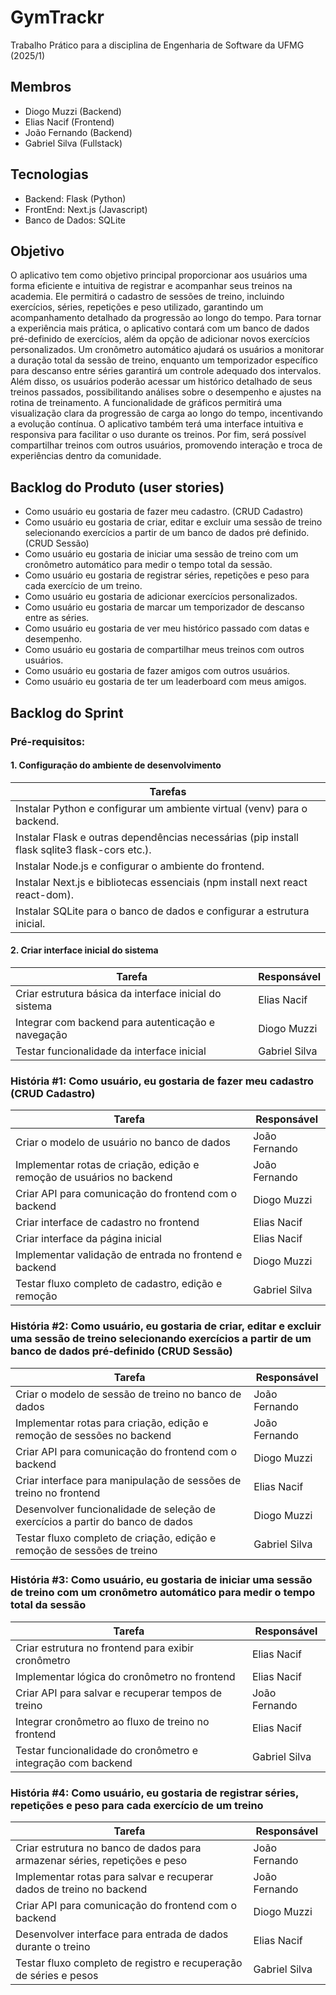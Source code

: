 # GymTrackr 
Trabalho Prático para a disciplina de Engenharia de Software da UFMG (2025/1)

## Membros
- Diogo Muzzi (Backend)
- Elias Nacif (Frontend)
- João Fernando (Backend)
- Gabriel Silva (Fullstack)

## Tecnologias
- Backend: Flask (Python)
- FrontEnd: Next.js (Javascript)
- Banco de Dados: SQLite
 
## Objetivo
O aplicativo tem como objetivo principal proporcionar aos usuários uma forma eficiente e intuitiva de registrar e acompanhar seus treinos na academia. Ele permitirá o cadastro de sessões de treino, incluindo exercícios, séries, repetições e peso utilizado, garantindo um acompanhamento detalhado da progressão ao longo do tempo. Para tornar a experiência mais prática, o aplicativo contará com um banco de dados pré-definido de exercícios, além da opção de adicionar novos exercícios personalizados. Um cronômetro automático ajudará os usuários a monitorar a duração total da sessão de treino, enquanto um temporizador específico para descanso entre séries garantirá um controle adequado dos intervalos. Além disso, os usuários poderão acessar um histórico detalhado de seus treinos passados, possibilitando análises sobre o desempenho e ajustes na rotina de treinamento. A funcionalidade de gráficos permitirá uma visualização clara da progressão de carga ao longo do tempo, incentivando a evolução contínua. O aplicativo também terá uma interface intuitiva e responsiva para facilitar o uso durante os treinos. Por fim, será possível compartilhar treinos com outros usuários, promovendo interação e troca de experiências dentro da comunidade.


## Backlog do Produto (user stories)
- Como usuário eu gostaria de fazer meu cadastro. (CRUD Cadastro)
- Como usuário eu gostaria de criar, editar e excluir uma sessão de treino selecionando exercícios a partir de um banco de dados pré definido. (CRUD Sessão)
- Como usuário eu gostaria de iniciar uma sessão de treino com um cronômetro automático para medir o tempo total da sessão.
- Como usuário eu gostaria de registrar séries, repetições e peso para cada exercício de um treino.
- Como usuário eu gostaria de adicionar exercícios personalizados.
- Como usuário eu gostaria de marcar um temporizador de descanso entre as séries.
- Como usuário eu gostaria de ver meu histórico passado com datas e desempenho.
- Como usuário eu gostaria de compartilhar meus treinos com outros usuários.
- Como usuário eu gostaria de fazer amigos com outros usuários.  
- Como usuário eu gostaria de ter um leaderboard com meus amigos.

## Backlog do Sprint
### Pré-requisitos: 
#### 1. Configuração do ambiente de desenvolvimento
| Tarefas |
|--------------------|
| Instalar Python e configurar um ambiente virtual (venv) para o backend. | 
| Instalar Flask e outras dependências necessárias (pip install flask sqlite3 flask-cors etc.). | 
| Instalar Node.js e configurar o ambiente do frontend. | 
| Instalar Next.js e bibliotecas essenciais (npm install next react react-dom). | 
| Instalar SQLite para o banco de dados e configurar a estrutura inicial. |

#### 2. Criar interface inicial do sistema
| Tarefa | Responsável |
|--------|------------|
| Criar estrutura básica da interface inicial do sistema | Elias Nacif |
| Integrar com backend para autenticação e navegação | Diogo Muzzi |
| Testar funcionalidade da interface inicial | Gabriel Silva |
  

### História #1: Como usuário, eu gostaria de fazer meu cadastro (CRUD Cadastro)
| Tarefa | Responsável |
|--------|------------|
| Criar o modelo de usuário no banco de dados | João Fernando |
| Implementar rotas de criação, edição e remoção de usuários no backend | João Fernando |
| Criar API para comunicação do frontend com o backend | Diogo Muzzi |
| Criar interface de cadastro no frontend | Elias Nacif |
| Criar interface da página inicial | Elias Nacif |
| Implementar validação de entrada no frontend e backend | Diogo Muzzi |
| Testar fluxo completo de cadastro, edição e remoção | Gabriel Silva |

### História #2: Como usuário, eu gostaria de criar, editar e excluir uma sessão de treino selecionando exercícios a partir de um banco de dados pré-definido (CRUD Sessão)
| Tarefa | Responsável |
|--------|------------|
| Criar o modelo de sessão de treino no banco de dados | João Fernando |
| Implementar rotas para criação, edição e remoção de sessões no backend | João Fernando |
| Criar API para comunicação do frontend com o backend | Diogo Muzzi |
| Criar interface para manipulação de sessões de treino no frontend | Elias Nacif |
| Desenvolver funcionalidade de seleção de exercícios a partir do banco de dados | Diogo Muzzi |
| Testar fluxo completo de criação, edição e remoção de sessões de treino | Gabriel Silva |

### História #3: Como usuário, eu gostaria de iniciar uma sessão de treino com um cronômetro automático para medir o tempo total da sessão
| Tarefa | Responsável |
|--------|------------|
| Criar estrutura no frontend para exibir cronômetro | Elias Nacif |
| Implementar lógica do cronômetro no frontend | Elias Nacif |
| Criar API para salvar e recuperar tempos de treino | João Fernando |
| Integrar cronômetro ao fluxo de treino no frontend | Elias Nacif |
| Testar funcionalidade do cronômetro e integração com backend | Gabriel Silva |

### História #4: Como usuário, eu gostaria de registrar séries, repetições e peso para cada exercício de um treino
| Tarefa | Responsável |
|--------|------------|
| Criar estrutura no banco de dados para armazenar séries, repetições e peso | João Fernando |
| Implementar rotas para salvar e recuperar dados de treino no backend | João Fernando |
| Criar API para comunicação do frontend com o backend | Diogo Muzzi |
| Desenvolver interface para entrada de dados durante o treino | Elias Nacif |
| Testar fluxo completo de registro e recuperação de séries e pesos | Gabriel Silva |

